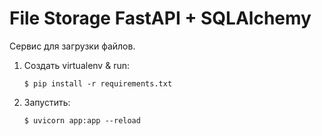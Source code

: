 # File Storage FastAPI + SQLAlchemy

Сервис для загрузки файлов.

1. Создать virtualenv & run:

    ```
    $ pip install -r requirements.txt
    ```

2. Запустить:
    ```
    $ uvicorn app:app --reload
    ```
